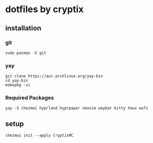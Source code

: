 # dotfiles by cryptix
## installation
### git
```
sudo pacman -S git
```
### yay
```
git clone https://aur.archlinux.org/yay-bin
cd yay-bin
makepkg -si
```
### Required Packages
```
yay -S chezmoi hyprland hyprpaper neovim waybar kitty tmux wofi
```
## setup
```
chezmoi init --apply CryptixMC
```

